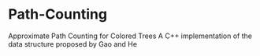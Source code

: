 # Path-Counting
Approximate Path Counting for Colored Trees
A C++ implementation of the data structure proposed by Gao and He 

